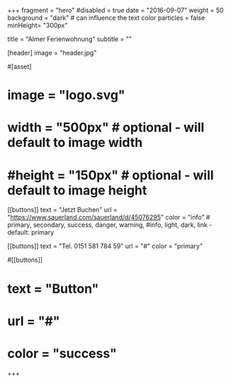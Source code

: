 +++
fragment = "hero"
#disabled = true
date = "2016-09-07"
weight = 50
background = "dark" # can influence the text color
particles = false
minHeight= "300px"

title = "Almer Ferienwohnung"
subtitle = ""

[header]
  image = "header.jpg"

#[asset]
#  image = "logo.svg"
#  width = "500px" # optional - will default to image width
#  #height = "150px" # optional - will default to image height

[[buttons]]
  text = "Jetzt Buchen"
  url = "https://www.sauerland.com/sauerland/d/45076295"
  color = "info" # primary, secondary, success, danger, warning, #info, light, dark, link - default: primary

[[buttons]]
  text = "Tel. 0151 581 784 59"
  url = "#"
  color = "primary"

#[[buttons]]
#  text = "Button"
#  url = "#"
#  color = "success"
+++
